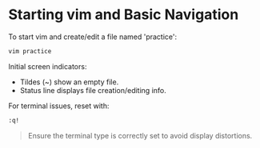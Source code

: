 
# Starting vim and Basic Navigation

To start vim and create/edit a file named 'practice':

```bash
vim practice
```

Initial screen indicators:
- Tildes (~) show an empty file.
- Status line displays file creation/editing info.

For terminal issues, reset with:

```bash
:q!
```

> Ensure the terminal type is correctly set to avoid display distortions.

